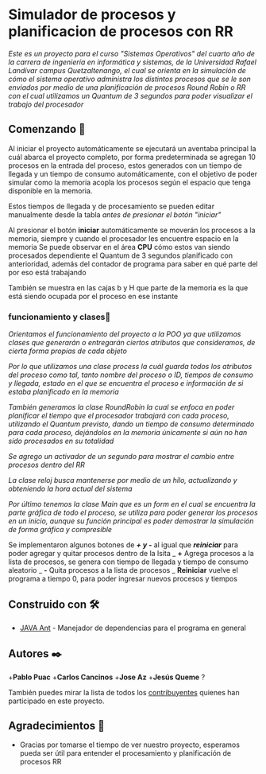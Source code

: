 # Simulador de procesos y planificacion de procesos con RR

_Este es un proyecto para el curso "Sistemas Operativos" del cuarto año de la carrera de ingeniería en informática y sistemas, de la Universidad Rafael Landívar campus Quetzaltenango, el cual se orienta en la simulación de cómo el sistema operativo administra los distintos procesos que se le son enviados por medio de una planificación de procesos Round Robin o RR con el cual utilizamos un Quantum de 3 segundos para poder visualizar el trabajo del procesador_


## Comenzando 🚀
Al iniciar el proyecto automáticamente se ejecutará un aventaba principal la cuál abarca el proyecto completo, por forma predeterminada se agregan 10 procesos en la entrada del proceso, estos generados con un tiempo de llegada y un tiempo de consumo automáticamente, con el objetivo de poder simular como la memoria acopla los procesos según el espacio que tenga disponible en la memoria.

Estos tiempos de llegada y de procesamiento se pueden editar manualmente desde la tabla *antes de presionar el botón "iniciar"* 

Al presionar el botón **iniciar** automáticamente se moverán los procesos a la memoria, siempre y cuando el procesador les encuentre espacio en la memoria
Se puede observar en el área **CPU** cómo estos van siendo procesados dependiente el Quantum de 3 segundos planificado con anterioridad, además del contador de programa para saber en qué parte del por eso está trabajando

También se muestra en las cajas b y H que parte de la memoria es la que está siendo ocupada por el proceso en ese instante



### funcionamiento y clases🔧

_Orientamos el funcionamiento del proyecto a la POO ya que utilizamos clases que generarán o entregarán ciertos atributos que consideramos, de cierta forma propias de cada objeto_

_Por lo que utilizamos una clase *process* la cuál guarda todos los atributos del proceso como tal, tanto nombre del proceso o ID, tiempos de consumo y llegada, estado en el que se encuentra el proceso e información de si estaba planificado en la memoria_

_También generamos la clase *RoundRobin* la cual se enfoca en poder planificar el tiempo que el procesador trabajará con cada proceso, utilizando el Quantum previsto, dando un tiempo de consumo determinado para cada proceso, dejándolos en la memoria únicamente si aún no han sido procesados en su totalidad_

_Se agrego un activador de un segundo para mostrar el cambio entre procesos dentro del RR_

_La clase reloj busca mantenerse por medio de un hilo, actualizando y obteniendo la hora actual del sistema_

_Por último tenemos la clase Main que es un form en el cual se encuentra la parte gráfica de todo el proceso, se utiliza para poder generar los procesos en un inicio, aunque su función principal es poder demostrar la simulación de forma gráfica y compresible_

Se implementaron algunos botones de ***+ y -*** al igual que ***reiniciar*** para poder agregar y quitar procesos dentro de la lsita
_ **+** Agrega procesos a la lista de procesos, se genera con tiempo de llegada y tiempo de consumo aleatorio
_ **-** Quita procesos a la lista de procesos
_ **Reiniciar** vuelve el programa a tiempo 0, para poder ingresar nuevos procesos y tiempos


## Construido con 🛠️

* [JAVA Ant](https://ant.apache.org/) - Manejador de dependencias para el programa en general 

## Autores ✒️

+**Pablo Puac** 
+**Carlos Cancinos** 
+**Jose Az** 
+**Jesús Queme** ?

También puedes mirar la lista de todos los [contribuyentes](https://github.com/ppuacgarcia/ProyectoSO/graphs/contributors) quienes han participado en este proyecto. 


## Agradecimientos 🎁

* Gracias por tomarse el tiempo de ver nuestro proyecto, esperamos pueda ser útil para entender el procesamiento y planificación de procesos RR
